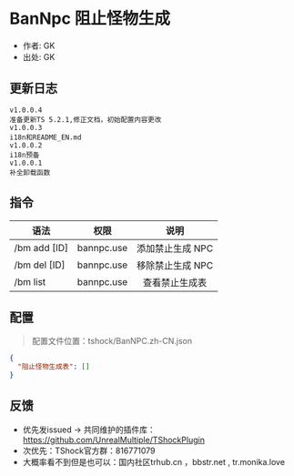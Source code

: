 # BanNpc 阻止怪物生成

- 作者: GK
- 出处: GK

## 更新日志

```
v1.0.0.4
准备更新TS 5.2.1,修正文档，初始配置内容更改
v1.0.0.3
i18n和README_EN.md
v1.0.0.2
i18n预备
v1.0.0.1
补全卸载函数
```

## 指令

| 语法         |    权限    |       说明       |
| ------------ | :--------: | :--------------: |
| /bm add [ID] | bannpc.use | 添加禁止生成 NPC |
| /bm del [ID] | bannpc.use | 移除禁止生成 NPC |
| /bm list     | bannpc.use |  查看禁止生成表  |

## 配置
> 配置文件位置：tshock/BanNPC.zh-CN.json
```json
{
  "阻止怪物生成表": []
}
```
## 反馈
- 优先发issued -> 共同维护的插件库：https://github.com/UnrealMultiple/TShockPlugin
- 次优先：TShock官方群：816771079
- 大概率看不到但是也可以：国内社区trhub.cn ，bbstr.net , tr.monika.love

